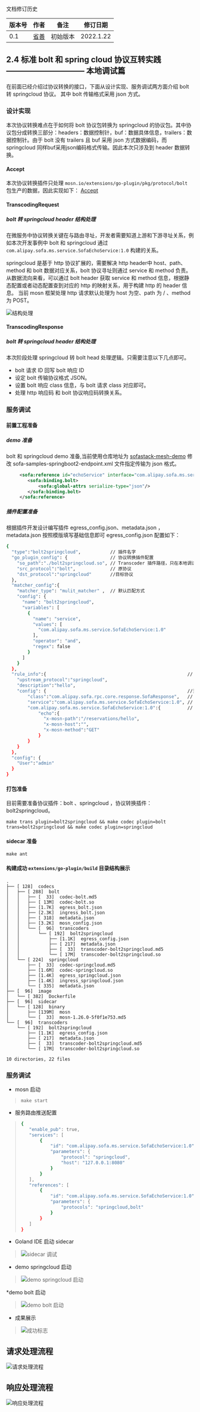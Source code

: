 文档修订历史

| 版本号 | 作者 | 备注     | 修订日期  |
| ------ | ---- | -------- | --------- |
| 0.1    | [省善](https://github.com/YIDWang) | 初始版本 | 2022.1.22 |

## 2.4 标准 bolt 和 spring cloud 协议互转实践 —————————— 本地调试篇
在前面已经介绍过协议转换的接口，下面从设计实现、服务调试两方面介绍 bolt 转 springcloud 协议。 其中 bolt 传输格式采用 json 方式。

### 设计实现
本次协议转换难点在于如何将 bolt 协议包转换为 springcloud 的协议包。其中协议包分成转换三部分：headers：数据控制针，buf：数据具体信息，trailers：数据控制针。由于 bolt 没有 trailers 且 buf 采用 json 方式数据编码，而 springcloud 同样buf采用json编码格式传输。因此本次只涉及到 header 数据转换。
#### Accept
本次协议转换插件只处理 `mosn.io/extensions/go-plugin/pkg/protocol/bolt` 包生产的数据，因此实现如下：
[Accept](https://github.com/mosn/extensions/blob/d989cd524d04465bec5069de35b019ba31819ef6/go-plugin/plugins/transcoders/bolt2springcloud/main/bolt2sp.go#L52)
#### TranscodingRequest
##### bolt 转 springcloud header 结构处理
在微服务中协议转换关键在与路由寻址，开发者需要知道上游和下游寻址关系，例如本次开发事例中 bolt 和 springcloud 通过 `com.alipay.sofa.ms.service.SofaEchoService:1.0` 构建的关系。

springcloud 是基于 http 协议扩展的，需要解决 http header中 host、path、method 和 bolt 数据对应关系，bolt 协议寻址则通过 service 和 method 负责。从数据流向来看，可以通过 bolt header 获取 service 和 method 信息，根据静态配置或者动态配置查到对应的 http 的映射关系，用于构建 http 的 header 信息。
当前 mosn 框架处理 http 请求默认处理为 host 为空、path 为 / 、method 为 POST。

![结构处理](./images/bolt-header-transfer.png)

#### TranscodingResponse
##### bolt 转 springcloud header 结构处理
本次阶段处理 springcloud 转 bolt head 处理逻辑。只需要注意以下几点即可。
* bolt 请求 ID 回写 bolt 响应 ID
* 设定 bolt 传输协议格式 JSON。
* 设置 bolt 响应 class 信息，与 bolt 请求 class 对应即可。
* 处理 http 响应码 和 bolt 协议响应码转换关系。


### 服务调试
#### 前置工程准备
##### demo 准备
bolt 和 springcloud demo 准备,当前使用仓库地址为 [sofastack-mesh-demo](https://github.com/sofastack-guides/sofastack-mesh-demo)
修改 sofa-samples-springboot2-endpoint.xml 文件指定传输为 json 格式。
``` xml
     <sofa:reference id="echoService" interface="com.alipay.sofa.ms.service.SofaEchoService">
        <sofa:binding.bolt>
            <sofa:global-attrs serialize-type="json"/>
        </sofa:binding.bolt>
     </sofa:reference>
```
##### 插件配置准备
根据插件开发设计编写插件 egress_config.json、metadata.json ，metadata.json 按照模版填写基础信息即可
egress_config.json 配置如下：
```bash
{
  "type":"bolt2springcloud",           // 插件名字
  "go_plugin_config": {                // 协议转换插件配置
    "so_path":"./bolt2springcloud.so", // Transcoder 插件路径，只在本地调试才需要配置
    "src_protocol":"bolt",             // 原协议
    "dst_protocol":"springcloud"       //目标协议
  },
  "matcher_config":{
    "matcher_type": "mulit_matcher" ,  // 默认匹配方式
    "config": {
      "name": "bolt2springcloud",
      "variables": [
        {
          "name": "service",
          "values": [
            "com.alipay.sofa.ms.service.SofaEchoService:1.0"
          ],
          "operator": "and",
          "regex": false
        }
      ]
    }
  },
  "rule_info":{                                                     // 协议转化规则配置
    "upstream_protocol":"springcloud", 
    "description":"hello",
    "config": {                                                     //当前插件静态配置
        "class":"com.alipay.sofa.rpc.core.response.SofaResponse",   // response转request的 bolt class 信息。
        "service":"com.alipay.sofa.ms.service.SofaEchoService:1.0", // 路由寻址配置 
        "com.alipay.sofa.ms.service.SofaEchoService:1.0":{          // request转response映射关系
            "echo":{
              "x-mosn-path":"/reservations/hello",
              "x-mosn-host":"",
              "x-mosn-method":"GET"
            }
        }
    }
  },
  "config": {
    "User":"admin" 
  }
}
```

#### 打包准备
目前需要准备协议插件：bolt 、springcloud ，协议转换插件：bolt2springcloud。
```shell
make trans plugin=bolt2springcloud && make codec plugin=bolt trans=bolt2springcloud && make codec plugin=springcloud
```

#### sidecar 准备
```shell
make ant
```

#### 构建成功 ``` extensions/go-plugin/build ``` 目录结构展示
```
.
├── [ 128]  codecs
│   ├── [ 288]  bolt
│   │   ├── [  33]  codec-bolt.md5
│   │   ├── [ 13M]  codec-bolt.so
│   │   ├── [1.7K]  egress_bolt.json
│   │   ├── [2.3K]  ingress_bolt.json
│   │   ├── [ 318]  metadata.json
│   │   ├── [3.2K]  mosn_config.json
│   │   └── [  96]  transcoders
│   │       └── [ 192]  bolt2springcloud
│   │           ├── [1.1K]  egress_config.json
│   │           ├── [ 217]  metadata.json
│   │           ├── [  33]  transcoder-bolt2springcloud.md5
│   │           └── [ 17M]  transcoder-bolt2springcloud.so
│   └── [ 224]  springcloud
│       ├── [  33]  codec-springcloud.md5
│       ├── [1.6M]  codec-springcloud.so
│       ├── [1.4K]  egress_springcloud.json
│       ├── [1.4K]  ingress_springcloud.json
│       └── [ 335]  metadata.json
├── [  96]  image
│   └── [ 382]  Dockerfile
├── [  96]  sidecar
│   └── [ 128]  binary
│       ├── [139M]  mosn
│       └── [  33]  mosn-1.26.0-5f0f1e753.md5
└── [  96]  transcoders
    └── [ 192]  bolt2springcloud
        ├── [1.1K]  egress_config.json
        ├── [ 217]  metadata.json
        ├── [  33]  transcoder-bolt2springcloud.md5
        └── [ 17M]  transcoder-bolt2springcloud.so

10 directories, 22 files
```

### 服务调试
* mosn 启动
> ``` make start ```
* 服务路由推送配置
>```bash
>{
>    "enable_pub": true,
>    "services": [
>        {
>            "id": "com.alipay.sofa.ms.service.SofaEchoService:1.0",
>            "parameters": {
>                "protocol": "springcloud",
>                "host": "127.0.0.1:8080"
>            }
>        }
>    ],
>    "references": [
>        {
>            "id": "com.alipay.sofa.ms.service.SofaEchoService:1.0",
>            "parameters": {
>                "protocols": "springcloud,bolt"
>            }
>        }
>    ]
>}
>```
* Goland IDE 启动 sidecar

> ![sidecar 调试](./images/mosn-bolt-debug.jpg)

* demo springcloud 启动

> ![demo springcloud 启动](./images/springcloud-server-debug.png)

*demo bolt 启动

> ![demo bolt 启动](./images/bolt-client-debug.png)

* 成果展示

> ![ 成功标志 ](./images/bolt2springcloud.jpg)
 
## 请求处理流程
![请求处理流程](./images/bolt-request-transfer.jpg)

## 响应处理流程
![响应处理流程](./images/bolt-append.jpg)
